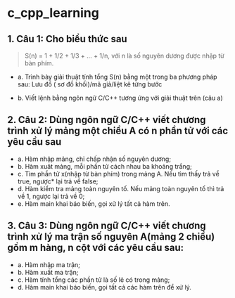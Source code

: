 # c_cpp_learning

## 1. Câu 1: Cho biểu thức sau

> S(n) = 1 + 1/2 + 1/3 + ... + 1/n, với n là số nguyên dương được nhập từ bàn phím.

* a. Trình bày  giải thuật tính tổng S(n) bằng một trong ba phương pháp sau: Lưu đồ ( sơ đồ khối)/mã giả/liệt kê từng bước

* b. Viết lệnh bằng ngôn ngữ C/C++ tương ứng với giải thuật trên (câu a)

## 2. Câu 2: Dùng ngôn ngữ C/C++ viết chương trình xử lý mảng một chiều A có n phần tử với các yêu cầu sau

* a. Hàm nhập mảng, chỉ chấp nhận số nguyên dương;
* b. Hàm xuât mảng, mỗi phần tử cách nhau ba khoảng trắng;
* c. Tìm phần tử x(nhập từ bàn phím) trong mảng A. Nếu tìm thấy trả về true, ngược* lại trả về false;
* d. Hàm kiểm tra mảng toàn nguyên tố. Nếu mảng toàn nguyên tố thì trả về 1, ngược lại trả về 0;
* e. Hàm main khai báo biến, gọi xử lý tất cả hàm trên.

## 3. Câu 3: Dùng ngôn ngữ C/C++ viết chương trình xử lý ma trận số nguyên A(mảng 2 chiều) gồm m hàng, n cột với các yêu cầu sau:

* a. Hàm nhập ma trận;
* b. Hàm xuất ma trận;
* c. Hàm tính tổng các phần tử là số lẻ có trong mảng;
* d. Hàm main khai báo biến, gọi tất cả các hàm trên để xử lý.
